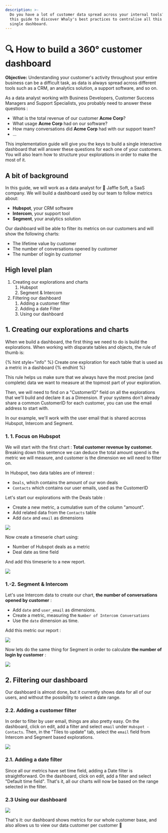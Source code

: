 ```yaml
---
description: >-
  Do you have a lot of customer data spread across your internal tools? Follow
  this guide to discover Whaly's best practices to centralise all this data in a
  single dashboard.
---
```


# 🔍 How to build a 360° customer dashboard

**Objective:** Understanding your customer's activity throughout your entire business can be a difficult task, as  data is always spread across different tools such as a CRM, an analytics solution, a support software, and so on.

As a data analyst working with Business Developers, Customer Success Managers and Support Specialists, you probably need to answer these questions :&#x20;

* What is the total revenue of our customer **Acme Corp**?&#x20;
* What usage **Acme Corp** had on our software?
* How many conversations did **Acme Corp** had with our support team?&#x20;
* ...

This implementation guide will give you the keys to build a single interactive dashboard that will answer these questions for each one of your customers. You will also learn how to structure your explorations in order to make the most of it.

## A bit of background

In this guide, we will work as a data analyst for :office: Jaffle Soft, a SaaS company. We will build a dashboard used by our team to follow metrics about:

* **Hubspot**, your CRM software
* **Intercom**, your support tool
* **Segment**, your analytics solution

Our dashboard will be able to filter its metrics on our customers and will show the following charts:&#x20;

* The lifetime value by customer
* The number of conversations opened by customer
* The number of login by customer

## High level plan

1. Creating our explorations and charts
   1. &#x20;Hubspot
   2. Segment & Intercom
2. Filtering our dashboard
   1. Adding a customer filter
   2. Adding a date Filter
   3. Using our dashboard

## 1. Creating our explorations and charts

When we build a dashboard, the first thing we need to do is build the explorations. When working with disparate tables and objects, the rule of thumb is:

{% hint style="info" %}
Create one exploration for each table that is used as a metric in a dashboard
{% endhint %}

This rule helps us make sure that we always have the most precise (and complete) data we want to measure at the topmost part of your exploration.&#x20;

Then, we will need to find on a "CustomerID" field on all the explorations that we'll build and declare it as a Dimension. If your systems don't already share a common CustomerID for each customer, you can use the email address to start with.&#x20;

In our example, we'll work with the user email that is shared accross Hubspot, Intercom and Segment.

### 1. 1. Focus on Hubspot

We will start with the first chart : **Total customer revenue by customer.** Breaking down this sentence we can deduce the total amount spend is the metric we will measure, and customer is the dimension we will need to filter on.&#x20;

In Hubspot, two data tables are of interest :&#x20;

* `Deals`, which contains the amount of our won deals&#x20;
* `Contacts` which contains our user emails, used as the CustomerID

Let's start our explorations with the Deals table :&#x20;

* Create a new metric, a cumulative sum of the column "amount".
* Add related data from the `Contacts` table
* Add `date` and `email` as dimensions

![](<../.gitbook/assets/hubspot exploration.gif>)

Now create a timeserie chart using:&#x20;

* Number of Hubspot deals as a metric
* Deal date as time field

And add this timeserie to a new report.

![](<../.gitbook/assets/timeserie hubspot.gif>)

### 1.-2. Segment & Intercom

Let's use Intercom data to create our chart, **the number of conversations opened by customer** :

* Add `date` and `user_email` as dimensions.
* Create a metric, measuring the `Number of Intercom Conversations`
* Use the `date` dimension as time.

Add this metric our report :&#x20;

![](<../.gitbook/assets/image (230).png>)

Now lets do the same thing for Segment in order to calculate **the number of login by customer** :

![](<../.gitbook/assets/image (249).png>)

## 2. Filtering our dashboard

Our dashboard is almost done, but it currently shows data for all of our users, and without the possibility to select a date range.

### 2.2. Adding a customer filter

In order to filter by user email, things are also pretty easy. On the dashboard, click on edit, add a filter and select `email` under `Hubspot - Contacts`. Then, in the "Tiles to update" tab, select the `email` field from Intercom and Segment based explorations.&#x20;

![](<../.gitbook/assets/customer filter.gif>)

### 2.1. Adding a date filter

Since all our metrics have set time field, adding a Date filter is straightforward. On the dashboard,  click on edit, add a filter and select "Default time field". That's it, all our charts will now be based on the range selected in the filter.

### 2.3 Using our dashboard

![](<../.gitbook/assets/using filters.gif>)

That's it: our dashboard shows metrics for our whole customer base, and also allows us to view our data customer per customer :tada:
